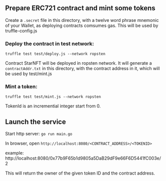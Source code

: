 
## Prepare ERC721 contract and mint some tokens

Create a `.secret` file in this directory, with a twelve word phrase mnemonic of your Wallet, as deploying contracts comsumes gas. This will be used by truffle-config.js

### Deploy the contract in test network:
`truffle test test/deploy.js --network ropsten`

Contract StarNFT will be deployed in ropsten network.
It will generate a `contractAddr.txt` in this directory, with the contract address in it, which will be used by test/mint.js

### Mint a token:
`truffle test test/mint.js --network ropsten`

TokenId is an incremential integer start from 0.

## Launch the service

Start http server:
`go run main.go`

In browser, open `http://localhost:8080/<CONTRACT_ADDRESS>/<TOKENID> ` 

example: http://localhost:8080/0x77b9F65b1d9805a5DaB29dF9e66F6D5441fC003e/2

This will return the owner of the given token ID and the contract address.
